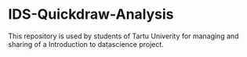 # IDS-Quickdraw-Analysis

This repository is used by students of Tartu Univerity for managing and sharing of a Introduction to datascience project.
